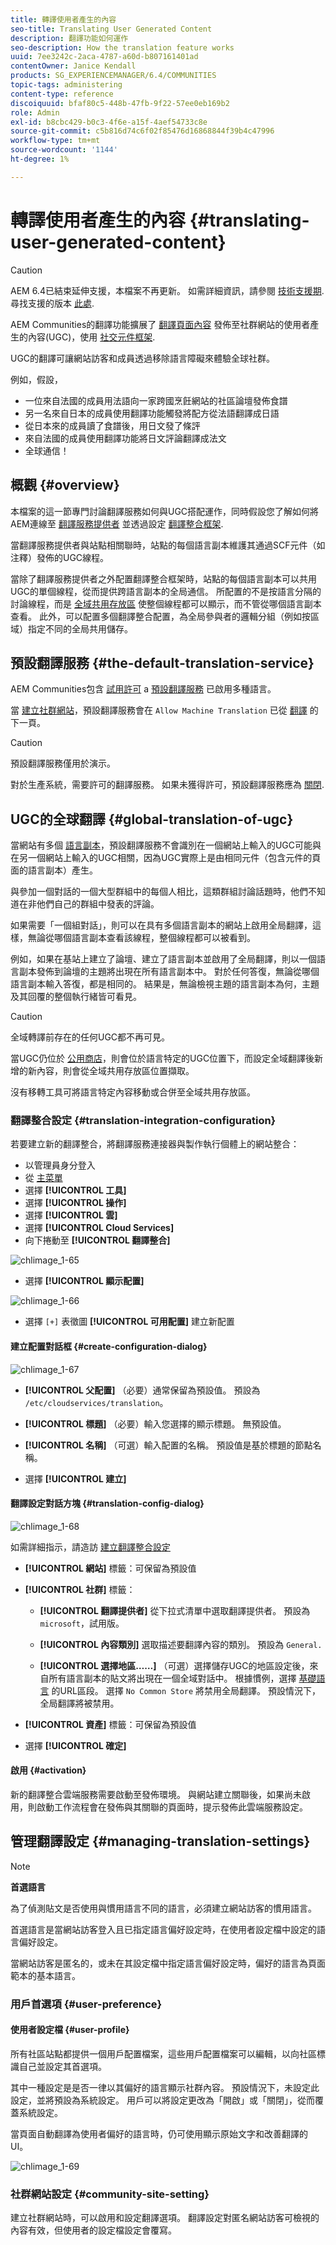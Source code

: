 ```yaml
---
title: 轉譯使用者產生的內容
seo-title: Translating User Generated Content
description: 翻譯功能如何運作
seo-description: How the translation feature works
uuid: 7ee3242c-2aca-4787-a60d-b807161401ad
contentOwner: Janice Kendall
products: SG_EXPERIENCEMANAGER/6.4/COMMUNITIES
topic-tags: administering
content-type: reference
discoiquuid: bfaf80c5-448b-47fb-9f22-57ee0eb169b2
role: Admin
exl-id: b8cbc429-b0c3-4f6e-a15f-4aef54733c8e
source-git-commit: c5b816d74c6f02f85476d16868844f39b4c47996
workflow-type: tm+mt
source-wordcount: '1144'
ht-degree: 1%

---
```


# 轉譯使用者產生的內容 {#translating-user-generated-content}

>[!CAUTION]
>
>AEM 6.4已結束延伸支援，本檔案不再更新。 如需詳細資訊，請參閱 [技術支援期](https://helpx.adobe.com//tw/support/programs/eol-matrix.html). 尋找支援的版本 [此處](https://experienceleague.adobe.com/docs/).

AEM Communities的翻譯功能擴展了 [翻譯頁面內容](../../help/sites-administering/translation.md) 發佈至社群網站的使用者產生的內容(UGC)，使用 [社交元件框架](scf.md).

UGC的翻譯可讓網站訪客和成員透過移除語言障礙來體驗全球社群。

例如，假設，

* 一位來自法國的成員用法語向一家跨國烹飪網站的社區論壇發佈食譜
* 另一名來自日本的成員使用翻譯功能觸發將配方從法語翻譯成日語
* 從日本來的成員讀了食譜後，用日文發了條評
* 來自法國的成員使用翻譯功能將日文評論翻譯成法文
* 全球通信！

## 概觀 {#overview}

本檔案的這一節專門討論翻譯服務如何與UGC搭配運作，同時假設您了解如何將AEM連線至 [翻譯服務提供者](../../help/sites-administering/translation.md#connectingtoatranslationserviceprovider) 並透過設定 [翻譯整合框架](../../help/sites-administering/tc-tic.md).

當翻譯服務提供者與站點相關聯時，站點的每個語言副本維護其通過SCF元件（如注釋）發佈的UGC線程。

當除了翻譯服務提供者之外配置翻譯整合框架時，站點的每個語言副本可以共用UGC的單個線程，從而提供跨語言副本的全局通信。 所配置的不是按語言分隔的討論線程，而是 [全域共用存放區](#global-translation-of-ugc) 使整個線程都可以顯示，而不管從哪個語言副本查看。 此外，可以配置多個翻譯整合配置，為全局參與者的邏輯分組（例如按區域）指定不同的全局共用儲存。

## 預設翻譯服務 {#the-default-translation-service}

AEM Communities包含 [試用許可](../../help/sites-administering/tc-msconf.md#microsoft-translator-trial-license) a [預設翻譯服務](../../help/sites-administering/tc-msconf.md) 已啟用多種語言。

當 [建立社群網站](sites-console.md)，預設翻譯服務會在 `Allow Machine Translation` 已從 [翻譯](sites-console.md#translation) 的下一頁。

>[!CAUTION]
>
>預設翻譯服務僅用於演示。
>
>對於生產系統，需要許可的翻譯服務。 如果未獲得許可，預設翻譯服務應為 [關閉](../../help/sites-administering/tc-msconf.md#microsoft-translator-trial-license-geometrixx-outdoors).

## UGC的全球翻譯 {#global-translation-of-ugc}

當網站有多個 [語言副本](../../help/sites-administering/tc-prep.md)，預設翻譯服務不會識別在一個網站上輸入的UGC可能與在另一個網站上輸入的UGC相關，因為UGC實際上是由相同元件（包含元件的頁面的語言副本）產生。

與參加一個對話的一個大型群組中的每個人相比，這類群組討論話題時，他們不知道在非他們自己的群組中發表的評論。

如果需要「一個組對話」，則可以在具有多個語言副本的網站上啟用全局翻譯，這樣，無論從哪個語言副本查看該線程，整個線程都可以被看到。

例如，如果在基站上建立了論壇、建立了語言副本並啟用了全局翻譯，則以一個語言副本發佈到論壇的主題將出現在所有語言副本中。 對於任何答復，無論從哪個語言副本輸入答復，都是相同的。 結果是，無論檢視主題的語言副本為何，主題及其回覆的整個執行緒皆可看見。

>[!CAUTION]
>
>全域轉譯前存在的任何UGC都不再可見。
>
>當UGC仍位於 [公用商店](working-with-srp.md)，則會位於語言特定的UGC位置下，而設定全域翻譯後新增的新內容，則會從全域共用存放區位置擷取。
>
>沒有移轉工具可將語言特定內容移動或合併至全域共用存放區。

### 翻譯整合設定 {#translation-integration-configuration}

若要建立新的翻譯整合，將翻譯服務連接器與製作執行個體上的網站整合：

* 以管理員身分登入
* 從 [主菜單](http://localhost:4502/)
* 選擇 **[!UICONTROL 工具]**
* 選擇 **[!UICONTROL 操作]**
* 選擇 **[!UICONTROL 雲]**
* 選擇 **[!UICONTROL Cloud Services]**
* 向下捲動至 **[!UICONTROL 翻譯整合]**

![chlimage_1-65](assets/chlimage_1-65.png)

* 選擇 **[!UICONTROL 顯示配置]**

![chlimage_1-66](assets/chlimage_1-66.png)

* 選擇 `[+]` 表徵圖 **[!UICONTROL 可用配置]** 建立新配置

#### 建立配置對話框 {#create-configuration-dialog}

![chlimage_1-67](assets/chlimage_1-67.png)

* **[!UICONTROL 父配置]**
（必要）通常保留為預設值。 預設為 
`/etc/cloudservices/translation`。

* **[!UICONTROL 標題]**
（必要）輸入您選擇的顯示標題。 無預設值。

* **[!UICONTROL 名稱]**
（可選）輸入配置的名稱。 預設值是基於標題的節點名稱。

* 選擇 **[!UICONTROL 建立]**

#### 翻譯設定對話方塊 {#translation-config-dialog}

![chlimage_1-68](assets/chlimage_1-68.png)

如需詳細指示，請造訪 [建立翻譯整合設定](../../help/sites-administering/tc-tic.md#creating-a-translation-integration-configuration)

* **[!UICONTROL 網站]** 標籤：可保留為預設值
* **[!UICONTROL 社群]** 標籤：
   * **[!UICONTROL 翻譯提供者]**
從下拉式清單中選取翻譯提供者。 預設為 
`microsoft`，試用版。

   * **[!UICONTROL 內容類別]**
選取描述要翻譯內容的類別。 預設為 
`General.`

   * **[!UICONTROL 選擇地區……]**
（可選）選擇儲存UGC的地區設定後，來自所有語言副本的貼文將出現在一個全域對話中。 根據慣例，選擇 [基礎語言](sites-console.md#translation) 的URL區段。 選擇 `No Common Store` 將禁用全局翻譯。 預設情況下，全局翻譯將被禁用。

* **[!UICONTROL 資產]** 標籤：可保留為預設值
* 選擇 **[!UICONTROL 確定]**

#### 啟用 {#activation}

新的翻譯整合雲端服務需要啟動至發佈環境。 與網站建立關聯後，如果尚未啟用，則啟動工作流程會在發佈與其關聯的頁面時，提示發佈此雲端服務設定。

## 管理翻譯設定 {#managing-translation-settings}

>[!NOTE]
>
>**首選語言**
>
>為了偵測貼文是否使用與慣用語言不同的語言，必須建立網站訪客的慣用語言。
>
>首選語言是當網站訪客登入且已指定語言偏好設定時，在使用者設定檔中設定的語言偏好設定。
>
>當網站訪客是匿名的，或未在其設定檔中指定語言偏好設定時，偏好的語言為頁面範本的基本語言。

### 用戶首選項 {#user-preference}

#### 使用者設定檔 {#user-profile}

所有社區站點都提供一個用戶配置檔案，這些用戶配置檔案可以編輯，以向社區標識自己並設定其首選項。

其中一種設定是是否一律以其偏好的語言顯示社群內容。 預設情況下，未設定此設定，並將預設為系統設定。 用戶可以將設定更改為「開啟」或「關閉」，從而覆蓋系統設定。

當頁面自動翻譯為使用者偏好的語言時，仍可使用顯示原始文字和改善翻譯的UI。

![chlimage_1-69](assets/chlimage_1-69.png)

### 社群網站設定 {#community-site-setting}

建立社群網站時，可以啟用和設定翻譯選項。 翻譯設定對匿名網站訪客可檢視的內容有效，但使用者的設定檔設定會覆寫。
